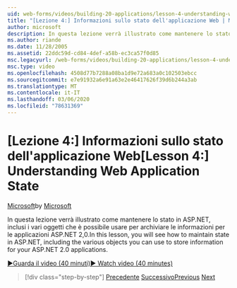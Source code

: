 ```yaml
---
uid: web-forms/videos/building-20-applications/lesson-4-understanding-web-application-state
title: "[Lezione 4:] Informazioni sullo stato dell'applicazione Web | Microsoft Docs"
author: microsoft
description: In questa lezione verrà illustrato come mantenere lo stato in ASP.NET, inclusi i vari oggetti che è possibile usare per archiviare le informazioni per ASP.NET 2,0 applicazione Intelligence...
ms.author: riande
ms.date: 11/28/2005
ms.assetid: 22ddc59d-cd84-4def-a58b-ec3ca57f0d85
msc.legacyurl: /web-forms/videos/building-20-applications/lesson-4-understanding-web-application-state
msc.type: video
ms.openlocfilehash: 4508d77b7288a08ba1d9e72a683a0c102503ebcc
ms.sourcegitcommit: e7e91932a6e91a63e2e46417626f39d6b244a3ab
ms.translationtype: MT
ms.contentlocale: it-IT
ms.lasthandoff: 03/06/2020
ms.locfileid: "78631369"
---
```

# <a name="lesson-4-understanding-web-application-state"></a><span data-ttu-id="27af3-103">[Lezione 4:] Informazioni sullo stato dell'applicazione Web</span><span class="sxs-lookup"><span data-stu-id="27af3-103">[Lesson 4:] Understanding Web Application State</span></span>

<span data-ttu-id="27af3-104">[Microsoft](https://github.com/microsoft)</span><span class="sxs-lookup"><span data-stu-id="27af3-104">by [Microsoft](https://github.com/microsoft)</span></span>

<span data-ttu-id="27af3-105">In questa lezione verrà illustrato come mantenere lo stato in ASP.NET, inclusi i vari oggetti che è possibile usare per archiviare le informazioni per le applicazioni ASP.NET 2,0.</span><span class="sxs-lookup"><span data-stu-id="27af3-105">In this lesson, you will see how to maintain state in ASP.NET, including the various objects you can use to store information for your ASP.NET 2.0 applications.</span></span>

[<span data-ttu-id="27af3-106">&#9654;Guarda il video (40 minuti)</span><span class="sxs-lookup"><span data-stu-id="27af3-106">&#9654; Watch video (40 minutes)</span></span>](https://channel9.msdn.com/Blogs/ASP-NET-Site-Videos/lesson-4-understanding-web-application-state)

> [!div class="step-by-step"]
> <span data-ttu-id="27af3-107">[Precedente](lesson-3-understanding-more-about-events-and-postback.md)
> [Successivo](lesson-5-debugging-and-tracing-your-website.md)</span><span class="sxs-lookup"><span data-stu-id="27af3-107">[Previous](lesson-3-understanding-more-about-events-and-postback.md)
[Next](lesson-5-debugging-and-tracing-your-website.md)</span></span>
